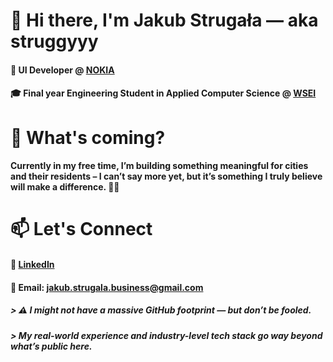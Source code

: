 # 👋 Hi there, I'm Jakub Strugała — aka **struggyyy**

#### 💼 **UI Developer @ [NOKIA](https://www.linkedin.com/company/nokia/posts/?feedView=all)**  

#### 🎓 Final year **Engineering Student in Applied Computer Science** @ **[WSEI](https://www.linkedin.com/school/wy%C5%BCsza-szko%C5%82a-ekonomii-i-informatyki-w-krakowie/posts/?feedView=all)**

# 👀 What's coming?

#### Currently in my free time, I’m building something meaningful for **cities and their residents** – I can’t say more yet, but it’s something I truly believe will make a difference. 🌆🤫

# 📫 Let's Connect

#### 💼 [LinkedIn](https://www.linkedin.com/in/jakub-struga%C5%82a-041094281/)

#### 📧 Email: jakub.strugala.business@gmail.com

##### > ⚠️ I might not have a massive GitHub footprint — but don’t be fooled.  
##### > My **real-world experience** and **industry-level tech stack** go **way beyond what’s public here**.
